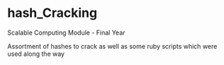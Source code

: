 # hash_Cracking
Scalable Computing Module - Final Year

Assortment of hashes to crack as well as some ruby scripts which were used along the way
